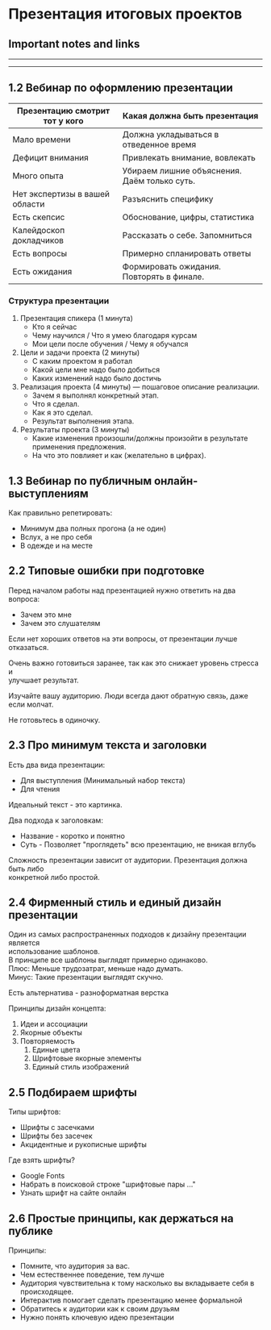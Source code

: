 # Презентация итоговых проектов

## Important notes and links

---
---

## 1.2 Вебинар по оформлению презентации

| Презентацию смотрит тот у кого | Какая должна быть презентация                |
|--------------------------------|----------------------------------------------|
| Мало времени                   | Должна укладываться в отведенное время       |
| Дефицит внимания               | Привлекать внимание, вовлекать               |
| Много опыта                    | Убираем лишние объяснения. Даём только суть. |
| Нет экспертизы в вашей области | Разъяснить специфику                         |
| Есть скепсис                   | Обоснование, цифры, статистика               |
| Калейдоскоп докладчиков        | Рассказать о себе. Запомниться               |
| Есть вопросы                   | Примерно спланировать ответы                 |
| Есть ожидания                  | Формировать ожидания. Повторять в финале.    |

### Структура презентации

1. Презентация спикера (1 минута)
   * Кто я сейчас
   * Чему научился / Что я умею благодаря курсам
   * Мои цели после обучения / Чему я обучался
2. Цели и задачи проекта (2 минуты)
   * С каким проектом я работал
   * Какой цели мне надо было добиться
   * Каких изменений надо было достичь
3. Реализация проекта (4 минуты) — пошаговое описание реализации.
   * Зачем я выполнял конкретный этап.
   * Что я сделал.
   * Как я это сделал.
   * Результат выполнения этапа.
4. Результаты проекта (3 минуты)
   * Какие изменения произошли/должны произойти в результате применения
     предложения.
   * На что это повлияет и как (желательно в цифрах).

## 1.3 Вебинар по публичным онлайн-выступлениям

Как правильно репетировать:

* Минимум два полных прогона (а не один)
* Вслух, а не про себя
* В одежде и на месте

## 2.2 Типовые ошибки при подготовке

Перед началом работы над презентацией нужно ответить на два вопроса:

* Зачем это мне
* Зачем это слушателям

Если нет хороших ответов на эти вопросы, от презентации лучше отказаться.

Очень важно готовиться заранее, так как это снижает уровень стресса и  
улучшает результат.

Изучайте вашу аудиторию.
Люди всегда дают обратную связь, даже если молчат.

Не готовьтесь в одиночку.

## 2.3 Про минимум текста и заголовки

Есть два вида презентации:

* Для выступления (Минимальный набор текста)
* Для чтения

Идеальный текст - это картинка.

Два подхода к заголовкам:

* Название - коротко и понятно
* Суть - Позволяет "проглядеть" всю презентацию, не вникая вглубь

Сложность презентации зависит от аудитории. Презентация должна быть либо  
конкретной либо простой.

## 2.4 Фирменный стиль и единый дизайн презентации

Один из самых распространенных подходов к дизайну презентации является  
использование шаблонов.  
В принципе все шаблоны выглядят примерно одинаково.  
Плюс: Меньше трудозатрат, меньше надо думать.  
Минус: Такие презентации выглядят скучно.

Есть альтернатива - разноформатная верстка

Принципы дизайн концепта:

1. Идеи и ассоциации
2. Якорные объекты
3. Повторяемость
   1. Единые цвета
   2. Шрифтовые якорные элементы
   3. Единый стиль изображений

## 2.5 Подбираем шрифты

Типы шрифтов:

* Шрифты с засечками
* Шрифты без засечек
* Акцидентные и рукописные шрифты

Где взять шрифты?

* Google Fonts
* Набрать в поисковой строке "шрифтовые пары ..."
* Узнать шрифт на сайте онлайн

## 2.6 Простые принципы, как держаться на публике

Принципы:

* Помните, что аудитория за вас.
* Чем естественнее поведение, тем лучше
* Аудитория чувствительна к тому насколько вы вкладываете себя в происходящее.
* Интерактив помогает сделать презентацию менее формальной
* Обратитесь к аудитории как к своим друзьям
* Нужно понять ключевую идею презентации
